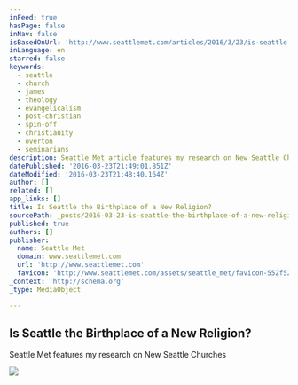 ```yaml
---
inFeed: true
hasPage: false
inNav: false
isBasedOnUrl: 'http://www.seattlemet.com/articles/2016/3/23/is-seattle-the-birthplace-of-a-new-religion'
inLanguage: en
starred: false
keywords:
  - seattle
  - church
  - james
  - theology
  - evangelicalism
  - post-christian
  - spin-off
  - christianity
  - overton
  - seminarians
description: Seattle Met article features my research on New Seattle Churches
datePublished: '2016-03-23T21:49:01.851Z'
dateModified: '2016-03-23T21:48:40.164Z'
author: []
related: []
app_links: []
title: Is Seattle the Birthplace of a New Religion?
sourcePath: _posts/2016-03-23-is-seattle-the-birthplace-of-a-new-religion.md
published: true
authors: []
publisher:
  name: Seattle Met
  domain: www.seattlemet.com
  url: 'http://www.seattlemet.com'
  favicon: 'http://www.seattlemet.com/assets/seattle_met/favicon-552f527adfcaafadf828db37de3915cf70c6742c44b70abf802bb4983b74f19d.ico'
_context: 'http://schema.org'
_type: MediaObject

---
```

<article style=""><h1>Is Seattle the Birthplace of a New Religion?</h1><p>Seattle Met features my research on New Seattle Churches</p><img src="https://s3-us-west-2.amazonaws.com/the-grid-img/p/205b09e685387a5d5408f9d36269625cb1cbe750.jpg" /></article>